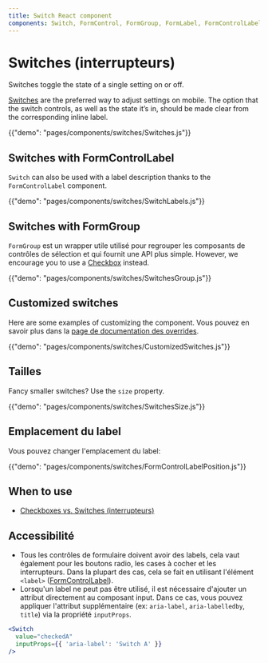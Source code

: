```yaml
---
title: Switch React component
components: Switch, FormControl, FormGroup, FormLabel, FormControlLabel
---
```


# Switches (interrupteurs)

<p class="description">Switches toggle the state of a single setting on or off.</p>

[Switches](https://material.io/design/components/selection-controls.html#switches) are the preferred way to adjust settings on mobile. The option that the switch controls, as well as the state it’s in, should be made clear from the corresponding inline label.

{{"demo": "pages/components/switches/Switches.js"}}

## Switches with FormControlLabel

`Switch` can also be used with a label description thanks to the `FormControlLabel` component.

{{"demo": "pages/components/switches/SwitchLabels.js"}}

## Switches with FormGroup

`FormGroup` est un wrapper utile utilisé pour regrouper les composants de contrôles de sélection et qui fournit une API plus simple. However, we encourage you to use a [Checkbox](#checkboxes) instead.

{{"demo": "pages/components/switches/SwitchesGroup.js"}}

## Customized switches

Here are some examples of customizing the component. Vous pouvez en savoir plus dans la [page de documentation des overrides](/customization/components/).

{{"demo": "pages/components/switches/CustomizedSwitches.js"}}

## Tailles

Fancy smaller switches? Use the `size` property.

{{"demo": "pages/components/switches/SwitchesSize.js"}}

## Emplacement du label

Vous pouvez changer l'emplacement du label:

{{"demo": "pages/components/switches/FormControlLabelPosition.js"}}

## When to use

- [Checkboxes vs. Switches (interrupteurs)](https://uxplanet.org/checkbox-vs-toggle-switch-7fc6e83f10b8)

## Accessibilité

- Tous les contrôles de formulaire doivent avoir des labels, cela vaut également pour les boutons radio, les cases à cocher et les interrupteurs. Dans la plupart des cas, cela se fait en utilisant l'élément `<label>` ([FormControlLabel](/api/form-control-label/)).
- Lorsqu'un label ne peut pas être utilisé, il est nécessaire d'ajouter un attribut directement au composant input. Dans ce cas, vous pouvez appliquer l'attribut supplémentaire (ex: `aria-label`, `aria-labelledby`, `title`) via la propriété `inputProps`.

```jsx
<Switch
  value="checkedA"
  inputProps={{ 'aria-label': 'Switch A' }}
/>
```
